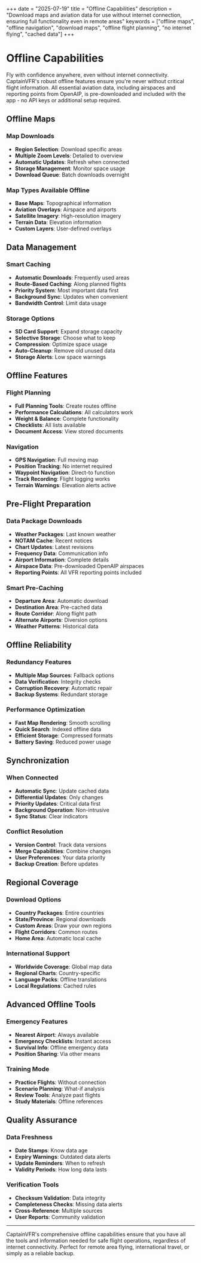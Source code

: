 +++
date = "2025-07-19"
title = "Offline Capabilities"
description = "Download maps and aviation data for use without internet connection, ensuring full functionality even in remote areas"
keywords = ["offline maps", "offline navigation", "download maps", "offline flight planning", "no internet flying", "cached data"]
+++

# Offline Capabilities

Fly with confidence anywhere, even without internet connectivity. CaptainVFR's robust offline features ensure you're never without critical flight information. All essential aviation data, including airspaces and reporting points from OpenAIP, is pre-downloaded and included with the app - no API keys or additional setup required.

## Offline Maps

### Map Downloads
- **Region Selection**: Download specific areas
- **Multiple Zoom Levels**: Detailed to overview
- **Automatic Updates**: Refresh when connected
- **Storage Management**: Monitor space usage
- **Download Queue**: Batch downloads overnight

### Map Types Available Offline
- **Base Maps**: Topographical information
- **Aviation Overlays**: Airspace and airports
- **Satellite Imagery**: High-resolution imagery
- **Terrain Data**: Elevation information
- **Custom Layers**: User-defined overlays

## Data Management

### Smart Caching
- **Automatic Downloads**: Frequently used areas
- **Route-Based Caching**: Along planned flights
- **Priority System**: Most important data first
- **Background Sync**: Updates when convenient
- **Bandwidth Control**: Limit data usage

### Storage Options
- **SD Card Support**: Expand storage capacity
- **Selective Storage**: Choose what to keep
- **Compression**: Optimize space usage
- **Auto-Cleanup**: Remove old unused data
- **Storage Alerts**: Low space warnings

## Offline Features

### Flight Planning
- **Full Planning Tools**: Create routes offline
- **Performance Calculations**: All calculators work
- **Weight & Balance**: Complete functionality
- **Checklists**: All lists available
- **Document Access**: View stored documents

### Navigation
- **GPS Navigation**: Full moving map
- **Position Tracking**: No internet required
- **Waypoint Navigation**: Direct-to function
- **Track Recording**: Flight logging works
- **Terrain Warnings**: Elevation alerts active

## Pre-Flight Preparation

### Data Package Downloads
- **Weather Packages**: Last known weather
- **NOTAM Cache**: Recent notices
- **Chart Updates**: Latest revisions
- **Frequency Data**: Communication info
- **Airport Information**: Complete details
- **Airspace Data**: Pre-downloaded OpenAIP airspaces
- **Reporting Points**: All VFR reporting points included

### Smart Pre-Caching
- **Departure Area**: Automatic download
- **Destination Area**: Pre-cached data
- **Route Corridor**: Along flight path
- **Alternate Airports**: Diversion options
- **Weather Patterns**: Historical data

## Offline Reliability

### Redundancy Features
- **Multiple Map Sources**: Fallback options
- **Data Verification**: Integrity checks
- **Corruption Recovery**: Automatic repair
- **Backup Systems**: Redundant storage

### Performance Optimization
- **Fast Map Rendering**: Smooth scrolling
- **Quick Search**: Indexed offline data
- **Efficient Storage**: Compressed formats
- **Battery Saving**: Reduced power usage

## Synchronization

### When Connected
- **Automatic Sync**: Update cached data
- **Differential Updates**: Only changes
- **Priority Updates**: Critical data first
- **Background Operation**: Non-intrusive
- **Sync Status**: Clear indicators

### Conflict Resolution
- **Version Control**: Track data versions
- **Merge Capabilities**: Combine changes
- **User Preferences**: Your data priority
- **Backup Creation**: Before updates

## Regional Coverage

### Download Options
- **Country Packages**: Entire countries
- **State/Province**: Regional downloads
- **Custom Areas**: Draw your own regions
- **Flight Corridors**: Common routes
- **Home Area**: Automatic local cache

### International Support
- **Worldwide Coverage**: Global map data
- **Regional Charts**: Country-specific
- **Language Packs**: Offline translations
- **Local Regulations**: Cached rules

## Advanced Offline Tools

### Emergency Features
- **Nearest Airport**: Always available
- **Emergency Checklists**: Instant access
- **Survival Info**: Offline emergency data
- **Position Sharing**: Via other means

### Training Mode
- **Practice Flights**: Without connection
- **Scenario Planning**: What-if analysis
- **Review Tools**: Analyze past flights
- **Study Materials**: Offline references

## Quality Assurance

### Data Freshness
- **Date Stamps**: Know data age
- **Expiry Warnings**: Outdated data alerts
- **Update Reminders**: When to refresh
- **Validity Periods**: How long data lasts

### Verification Tools
- **Checksum Validation**: Data integrity
- **Completeness Checks**: Missing data alerts
- **Cross-Reference**: Multiple sources
- **User Reports**: Community validation

---

CaptainVFR's comprehensive offline capabilities ensure that you have all the tools and information needed for safe flight operations, regardless of internet connectivity. Perfect for remote area flying, international travel, or simply as a reliable backup.